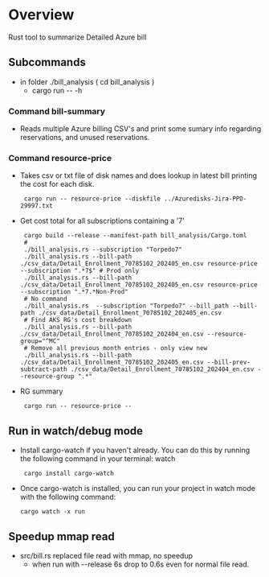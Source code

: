 # Overview

Rust tool to summarize Detailed Azure bill

## Subcommands

* in folder ./bill_analysis ( cd bill_analysis )
  * cargo run -- -h

### Command bill-summary

* Reads multiple Azure billing CSV's and print some sumary info regarding reservations, and unused reservations.

### Command resource-price

* Takes csv or txt file of disk names and does lookup in latest bill printing the cost for each disk.

       cargo run -- resource-price --diskfile ../Azuredisks-Jira-PPD-29997.txt

* Get cost total for all subscriptions containing a '7'

       cargo build --release --manifest-path bill_analysis/Cargo.toml
       #
       ./bill_analysis.rs --subscription "Torpedo7" 
       ./bill_analysis.rs --bill-path ./csv_data/Detail_Enrollment_70785102_202405_en.csv resource-price --subscription ".*7$" # Prod only
       ./bill_analysis.rs --bill-path ./csv_data/Detail_Enrollment_70785102_202405_en.csv resource-price --subscription ".*7.*Non-Prod"
       # No command
       ./bill_analysis.rs  --subscription "Torpedo7" --bill_path --bill-path ./csv_data/Detail_Enrollment_70785102_202405_en.csv
       # Find AKS RG's cost breakdown
       ./bill_analysis.rs --bill-path ./csv_data/Detail_Enrollment_70785102_202404_en.csv --resource-group="^MC"
       # Remove all previous month entries - only view new
       ./bill_analysis.rs --bill-path ./csv_data/Detail_Enrollment_70785102_202405_en.csv --bill-prev-subtract-path ./csv_data/Detail_Enrollment_70785102_202404_en.csv --resource-group ".*"

* RG summary

       cargo run -- resource-price --


## Run in watch/debug mode

* Install cargo-watch if you haven't already. You can do this by running the following command in your terminal:
watch

       cargo install cargo-watch
* Once cargo-watch is installed, you can run your project in watch mode with the following command:

      cargo watch -x run

## Speedup mmap read

* src/bill.rs replaced file read with mmap, no speedup
  * when run with --release 6s drop to 0.6s even for normal file read.
